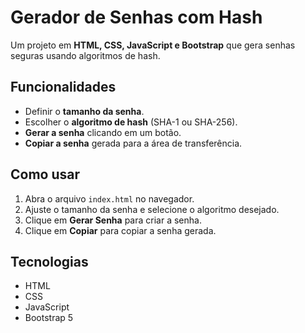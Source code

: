 # Gerador de Senhas com Hash

Um projeto em **HTML, CSS, JavaScript e Bootstrap** que gera senhas seguras usando algoritmos de hash.

## Funcionalidades
- Definir o **tamanho da senha**.
- Escolher o **algoritmo de hash** (SHA-1 ou SHA-256).
- **Gerar a senha** clicando em um botão.
- **Copiar a senha** gerada para a área de transferência.

## Como usar
1. Abra o arquivo `index.html` no navegador.
2. Ajuste o tamanho da senha e selecione o algoritmo desejado.
3. Clique em **Gerar Senha** para criar a senha.
4. Clique em **Copiar** para copiar a senha gerada.

## Tecnologias
- HTML
- CSS
- JavaScript
- Bootstrap 5
